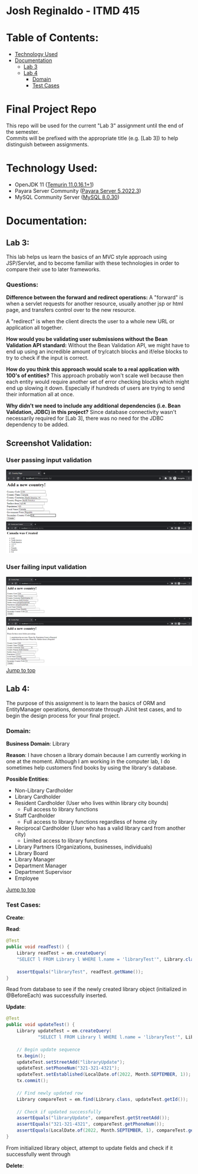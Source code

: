 # Josh Reginaldo - ITMD 415

# Table of Contents:
- [Technology Used](#technology-used)
- [Documentation](#documentation)
  - [Lab 3](#lab-3)
  - [Lab 4](#lab-4)
    - [Domain](#domain)
    - [Test Cases](#test-cases)

# Final Project Repo
This repo will be used for the current "Lab 3" assignment until the end of the semester.  
Commits will be prefixed with the appropriate title (e.g. [Lab 3]) to help distinguish between assignments.

# Technology Used:
- OpenJDK 11 ([Temurin 11.0.16.1+1](https://adoptium.net/temurin/releases/?version=11))
- Payara Server Community ([Payara Server 5.2022.3](https://www.payara.fish/downloads/payara-platform-community-edition/))
- MySQL Community Server ([MySQL 8.0.30](https://dev.mysql.com/downloads/mysql/))

# Documentation:
## Lab 3:
This lab helps us learn the basics of an MVC style approach using
JSP/Servlet, and to become familiar with these technologies in order to compare their use to later
frameworks.

### Questions:
__Difference between the forward and redirect operations:__
A "forward" is when a servlet requests for another resource, usually another jsp or html page, and transfers control over
to the new resource.

A "redirect" is when the client directs the user to a whole new URL or application all together.

__How would you be validating user submissions without the Bean Validation API
standard:__
Without the Bean Validation API, we might have to end up using an incredible amount of try/catch blocks and if/else blocks
to try to check if the input is correct.

__How do you think this approach would scale to a real application with 100's of
entities?__
This approach probably won't scale well because then each entity would require another set of error checking blocks which
might end up slowing it down. Especially if hundreds of users are trying to send their information all at once.

__Why didn't we need to include any additional dependencies (i.e. Bean Validation,
JDBC) in this project?__
Since database connectivity wasn't necessarily required for [Lab 3], there was no need for the JDBC dependency to be added.

## Screenshot Validation:
### User passing input validation
![img.png](assets/images/img.png)
![img_1.png](assets/images/img_1.png)
### User failing input validation
![img_2.png](assets/images/img_2.png)
![img_3.png](assets/images/img_3.png)
[Jump to top](#table-of-contents)

## Lab 4:  
The purpose of this assignment is to learn the basics of ORM and EntityManager operations,
demonstrate through JUnit test cases, and to begin the design process for your final project.  

### Domain:  
__Business Domain__: Library 

__Reason__: I have chosen a library domain because I am currently working in one at the moment. Although I am working
in the computer lab, I do sometimes help customers find books by using the library's database.  

__Possible Entities__:
- Non-Library Cardholder
- Library Cardholder
- Resident Cardholder (User who lives within library city bounds)
    - Full access to library functions
- Staff Cardholder
    - Full access to library functions regardless of home city
- Reciprocal Cardholder (User who has a valid library card from another city)
    - Limited access to library functions
- Library Partners (Organizations, businesses, individuals)
- Library Board
- Library Manager
- Department Manager
- Department Supervisor
- Employee

[Jump to top](#table-of-contents)

### Test Cases:  
__Create__:  

__Read__:  
```java
@Test
public void readTest() {
    Library readTest = em.createQuery(
    "SELECT l FROM Library l WHERE l.name = 'libraryTest'", Library.class).getSingleResult();
    
    assertEquals("libraryTest", readTest.getName());
}
```
Read from database to see if the newly created library object (initialized in @BeforeEach) was successfully inserted.  

__Update__:  
```java
@Test
public void updateTest() {
    Library updateTest = em.createQuery(
            "SELECT l FROM Library l WHERE l.name = 'libraryTest'", Library.class).getSingleResult();

    // Begin update sequence
    tx.begin();
    updateTest.setStreetAdd("libraryUpdate");
    updateTest.setPhoneNum("321-321-4321");
    updateTest.setEstablished(LocalDate.of(2022, Month.SEPTEMBER, 1));
    tx.commit();

    // Find newly updated row
    Library compareTest = em.find(Library.class, updateTest.getId());

    // Check if updated successfully
    assertEquals("libraryUpdate", compareTest.getStreetAdd());
    assertEquals("321-321-4321", compareTest.getPhoneNum());
    assertEquals(LocalDate.of(2022, Month.SEPTEMBER, 1), compareTest.getEstablished());
}
```
From initialized library object, attempt to update fields and check if it successfully went through

__Delete__:  


